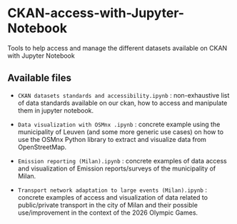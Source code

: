 # CKAN-access-with-Jupyter-Notebook
Tools to help access and manage the different datasets available on CKAN with Jupyter Notebook

## Available files

* `CKAN datasets standards and accessibility.ipynb` : non-exhaustive list of data standards available on our ckan, how to access and manipulate them in jupyter notebook.

* `Data visualization with OSMnx .ipynb` : concrete example using the municipality of Leuven (and some more generic use cases) on how to use the OSMnx Python library to extract and visualize data from OpenStreetMap.

* `Emission reporting (Milan).ipynb` : concrete examples of data access and visualization of Emission reports/surveys of the municipality of Milan.

* `Transport network adaptation to large events (Milan).ipynb` : concrete examples of access and visualization of data related to public/private transport in the city of Milan and their possible use/improvement in the context of the 2026 Olympic Games.

